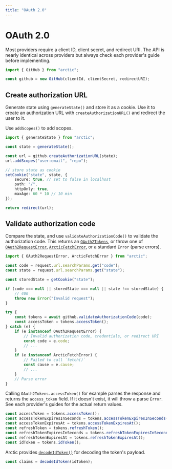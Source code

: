 ```yaml
---
title: "OAuth 2.0"
---
```


# OAuth 2.0

Most providers require a client ID, client secret, and redirect URI. The API is nearly identical across providers but always check each provider's guide before implementing.

```ts
import { GitHub } from "arctic";

const github = new GitHub(clientId, clientSecret, redirectURI);
```

## Create authorization URL

Generate state using `generateState()` and store it as a cookie. Use it to create an authorization URL with `createAuthorizationURL()` and redirect the user to it.

Use `addScopes()` to add scopes.

```ts
import { generateState } from "arctic";

const state = generateState();

const url = github.createAuthorizationURL(state);
url.addScopes("user:email", "repo");

// store state as cookie
setCookie("state", state, {
	secure: true, // set to false in localhost
	path: "/",
	httpOnly: true,
	maxAge: 60 * 10 // 10 min
});

return redirect(url);
```

## Validate authorization code

Compare the state, and use `validateAuthorizationCode()` to validate the authorization code. This returns an [`OAuth2Tokens`](/reference/main/OAuth2Tokens), or throw one of [`OAuth2RequestError`](/reference/main/OAuth2RequestError), [`ArcticFetchError`](/reference/main/ArcticFetchError), or a standard `Error` (parse errors).

```ts
import { OAuth2RequestError, ArcticFetchError } from "arctic";

const code = request.url.searchParams.get("code");
const state = request.url.searchParams.get("state");

const storedState = getCookie("state");

if (code === null || storedState === null || state !== storedState) {
	// 400
	throw new Error("Invalid request");
}

try {
	const tokens = await github.validateAuthorizationCode(code);
	const accessToken = tokens.accessToken();
} catch (e) {
	if (e instanceof OAuth2RequestError) {
		// Invalid authorization code, credentials, or redirect URI
		const code = e.code;
		// ...
	}
	if (e instanceof ArcticFetchError) {
		// Failed to call `fetch()`
		const cause = e.cause;
		// ...
	}
	// Parse error
}
```

Calling `OAuth2Tokens.accessToken()` for example parses the response and returns the `access_token` field. If it doesn't exist, it will throw a parse `Error`. See each provider's guides for the actual return values.

```ts
const accessToken = tokens.accessToken();
const accessTokenExpiresInSeconds = tokens.accessTokenExpiresInSeconds();
const accessTokenExpiresAt = tokens.accessTokenExpiresAt();
const refreshToken = tokens.refreshToken();
const refreshTokenExpiresInSeconds = tokens.refreshTokenExpiresInSeconds();
const refreshTokenExpiresAt = tokens.refreshTokenExpiresAt();
const idToken = tokens.idToken();
```

Arctic provides [`decodeIdToken()`](/reference/main/decodeIdToken) for decoding the token's payload.

```ts
const claims = decodeIdToken(idToken);
```
